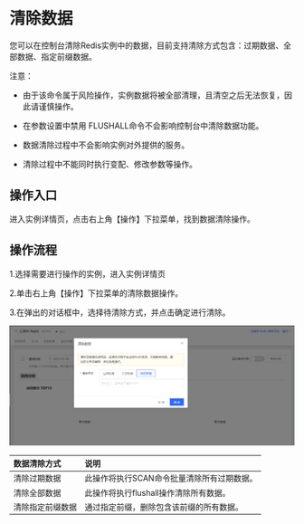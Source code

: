 # 清除数据

您可以在控制台清除Redis实例中的数据，目前支持清除方式包含：过期数据、全部数据、指定前缀数据。

注意：

- 由于该命令属于风险操作，实例数据将被全部清理，且清空之后无法恢复，因此请谨慎操作。 

- 在参数设置中禁用 FLUSHALL命令不会影响控制台中清除数据功能。

- 数据清除过程中不会影响实例对外提供的服务。

- 清除过程中不能同时执行变配、修改参数等操作。

## 操作入口
进入实例详情页，点击右上角【操作】下拉菜单，找到数据清除操作。

## 操作流程

1.选择需要进行操作的实例，进入实例详情页

2.单击右上角【操作】下拉菜单的清除数据操作。

3.在弹出的对话框中，选择待清除方式，并点击确定进行清除。

![](../../../../../image/Redis/CleanData-1.png)

|  数据清除方式 |  说明  |
| :--- | :---  |
|  清除过期数据    |  此操作将执行SCAN命令批量清除所有过期数据。   |  
|  清除全部数据   	| 此操作将执行flushall操作清除所有数据。  |  
|  清除指定前缀数据   	| 通过指定前缀，删除包含该前缀的所有数据。   |  

